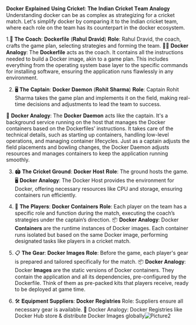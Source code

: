 𝐃𝐨𝐜𝐤𝐞𝐫 𝐄𝐱𝐩𝐥𝐚𝐢𝐧𝐞𝐝 𝐔𝐬𝐢𝐧𝐠 𝐂𝐫𝐢𝐜𝐤𝐞𝐭: 𝐓𝐡𝐞 𝐈𝐧𝐝𝐢𝐚𝐧 𝐂𝐫𝐢𝐜𝐤𝐞𝐭 𝐓𝐞𝐚𝐦 𝐀𝐧𝐚𝐥𝐨𝐠𝐲
Understanding docker can be as complex as strategizing for a cricket match. Let's simplify docker by comparing it to the Indian cricket team, where each role on the team has its counterpart in the docker ecosystem.

1.🏏 𝐓𝐡𝐞 𝐂𝐨𝐚𝐜𝐡: 𝐃𝐨𝐜𝐤𝐞𝐫𝐟𝐢𝐥𝐞 (𝐑𝐚𝐡𝐮𝐥 𝐃𝐫𝐚𝐯𝐢𝐝)
𝐑𝐨𝐥𝐞: Rahul Dravid, the coach, crafts the game plan, selecting strategies and forming the team.
👨‍🏫 𝐃𝐨𝐜𝐤𝐞𝐫 𝐀𝐧𝐚𝐥𝐨𝐠𝐲: The 𝐃𝐨𝐜𝐤𝐞𝐫𝐟𝐢𝐥𝐞 acts as the coach. It contains all the instructions needed to build a Docker image, akin to a game plan. This includes everything from the operating system base layer to the specific commands for installing software, ensuring the application runs flawlessly in any environment.

2. 🖥️ 𝐓𝐡𝐞 𝐂𝐚𝐩𝐭𝐚𝐢𝐧: 𝐃𝐨𝐜𝐤𝐞𝐫 𝐃𝐚𝐞𝐦𝐨𝐧 (𝐑𝐨𝐡𝐢𝐭 𝐒𝐡𝐚𝐫𝐦𝐚)
𝐑𝐨𝐥𝐞: Captain Rohit Sharma takes the game plan and implements it on the field, making real-time decisions and adjustments to lead the team to success.

🧢 𝐃𝐨𝐜𝐤𝐞𝐫 𝐀𝐧𝐚𝐥𝐨𝐠𝐲: The 𝐃𝐨𝐜𝐤𝐞𝐫 𝐃𝐚𝐞𝐦𝐨𝐧 acts like the captain. It's a background service running on the host that manages the Docker containers based on the Dockerfiles' instructions. It takes care of the technical details, such as starting up containers, handling low-level operations, and managing container lifecycles. Just as a captain adjusts the field placements and bowling changes, the Docker Daemon adjusts resources and manages containers to keep the application running smoothly.

3. 🏟️ 𝐓𝐡𝐞 𝐂𝐫𝐢𝐜𝐤𝐞𝐭 𝐆𝐫𝐨𝐮𝐧𝐝: 𝐃𝐨𝐜𝐤𝐞𝐫 𝐇𝐨𝐬𝐭
𝐑𝐨𝐥𝐞: The ground hosts the game. 🖥️ 𝐃𝐨𝐜𝐤𝐞𝐫 𝐀𝐧𝐚𝐥𝐨𝐠𝐲: The Docker Host provides the environment for Docker, offering necessary resources like CPU and storage, ensuring containers run efficiently.

4. 🎒 𝐓𝐡𝐞 𝐏𝐥𝐚𝐲𝐞𝐫𝐬: 𝐃𝐨𝐜𝐤𝐞𝐫 𝐂𝐨𝐧𝐭𝐚𝐢𝐧𝐞𝐫𝐬
𝐑𝐨𝐥𝐞: Each player on the team has a specific role and function during the match, executing the coach’s strategies under the captain’s direction.
📦 𝐃𝐨𝐜𝐤𝐞𝐫 𝐀𝐧𝐚𝐥𝐨𝐠𝐲: Docker 𝐂𝐨𝐧𝐭𝐚𝐢𝐧𝐞𝐫𝐬 are the runtime instances of Docker images. Each container runs isolated but based on the same Docker image, performing designated tasks like players in a cricket match.

5. 📋 𝐓𝐡𝐞 𝐆𝐞𝐚𝐫: 𝐃𝐨𝐜𝐤𝐞𝐫 𝐈𝐦𝐚𝐠𝐞𝐬
𝐑𝐨𝐥𝐞: Before the game, each player's gear is prepared and tailored specifically for the match.
📦 𝐃𝐨𝐜𝐤𝐞𝐫 𝐀𝐧𝐚𝐥𝐨𝐠𝐲: Docker 𝐈𝐦𝐚𝐠𝐞𝐬 are the static versions of Docker containers. They contain the application and all its dependencies, pre-configured by the Dockerfile. Think of them as pre-packed kits that players receive, ready to be deployed at game time.
6. 🛠️ 𝐄𝐪𝐮𝐢𝐩𝐦𝐞𝐧𝐭 𝐒𝐮𝐩𝐩𝐥𝐢𝐞𝐫𝐬: 𝐃𝐨𝐜𝐤𝐞𝐫 𝐑𝐞𝐠𝐢𝐬𝐭𝐫𝐢𝐞𝐬
Role: Suppliers ensure all necessary gear is available. 🏢 Docker Analogy: Docker Registries like Docker Hub store & distribute Docker Images globally![Picture2](https://github.com/kartik-rathore/Docker-Zero-to-Hero/assets/166915596/763d93d7-1b40-4234-a75f-4c24efa97b85)
